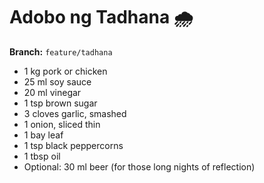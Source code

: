 # Adobo ng Tadhana 🌧️

**Branch:** `feature/tadhana`

- 1 kg pork or chicken  
- 25 ml soy sauce  
- 20 ml vinegar  
- 1 tsp brown sugar  
- 3 cloves garlic, smashed  
- 1 onion, sliced thin  
- 1 bay leaf  
- 1 tsp black peppercorns  
- 1 tbsp oil  
- Optional: 30 ml beer (for those long nights of reflection)
